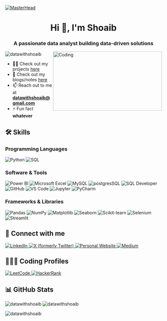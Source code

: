 [![MasterHead](https://user-images.githubusercontent.com/74038190/225813708-98b745f2-7d22-48cf-9150-083f1b00d6c9.gif)](https://datawithshoaib.in)

<h1 align="center">Hi 👋, I'm Shoaib</h1>
<h3 align="center">A passionate data analyst building data-driven solutions</h3>

<img align="right" alt="Coding" width="350" height="190" src="https://camo.githubusercontent.com/2366b34bb903c09617990fb5fff4622f3e941349e846ddb7e73df872a9d21233/68747470733a2f2f63646e2e6472696262626c652e636f6d2f75736572732f3733303730332f73637265656e73686f74732f363538313234332f6176656e746f2e676966">

<p align="left"> 
  <img src="https://komarev.com/ghpvc/?username=datawithshoaib&label=Profile%20views&color=0e75b6&style=flat" alt="datawithshoaib" />
</p>

- 👨‍💻 Check out my projects [here](https://datawithshoaib.github.io/projects/)
- 📝 Check out my blogs/notes [here](https://datawithshoaib.github.io/)
- 📫 Reach out to me at **datawithshoaib@gmail.com**
- ⚡ Fun fact **whatever**

## 🛠️ Skills

### Programming Languages
![Python](https://img.shields.io/badge/Python-3776AB?style=flat&logo=python&logoColor=white)
![SQL](https://img.shields.io/badge/SQL-4479A1?style=flat&logo=postgresql&logoColor=white)

### Software & Tools
![Power BI](https://img.shields.io/badge/Power_BI-F2C811?style=flat&logo=powerbi&logoColor=black)
![Microsoft Excel](https://img.shields.io/badge/Microsoft_Excel-217346?style=flat&logo=microsoft-excel&logoColor=white)
![MySQL](https://img.shields.io/badge/MySQL-4479A1?style=flat&logo=mysql&logoColor=white)
![postgresSQL](https://img.shields.io/badge/postgresSQL-4479A1?style=flat&logo=postgresql&logoColor=white)
![SQL Developer](https://img.shields.io/badge/SQL_Developer-F80000?style=flat&logo=oracle&logoColor=white)
![GitHub](https://img.shields.io/badge/GitHub-181717?style=flat&logo=github&logoColor=white)
![VS Code](https://img.shields.io/badge/VS_Code-007ACC?style=flat&logo=vs-code&logoColor=white)
![Jupyter](https://img.shields.io/badge/Jupyter_Notebook-F37626?style=flat&logo=jupyter&logoColor=white)
![PyCharm](https://img.shields.io/badge/PyCharm-000000?style=flat&logo=pycharm&logoColor=white)

### Frameworks & Libraries
![Pandas](https://img.shields.io/badge/Pandas-150458?style=flat&logo=pandas&logoColor=white)
![NumPy](https://img.shields.io/badge/NumPy-013243?style=flat&logo=numpy&logoColor=white)
![Matplotlib](https://img.shields.io/badge/Matplotlib-11557c?style=flat)
![Seaborn](https://img.shields.io/badge/Seaborn-3776AB?style=flat)
![Scikit-learn](https://img.shields.io/badge/Scikit_learn-F7931E?style=flat&logo=scikit-learn&logoColor=white)
![Selenium](https://img.shields.io/badge/Selenium-43B02A?style=flat&logo=selenium&logoColor=white)
![Streamlit](https://img.shields.io/badge/Streamlit-FF4B4B?style=flat&logo=streamlit&logoColor=white)

## 🤝 Connect with me

<p align="left">
  <a href="https://linkedin.com/in/datawithshoaib" target="_blank">
    <img src="https://img.shields.io/badge/LinkedIn-0077B5?style=for-the-badge&logo=linkedin&logoColor=white" alt="LinkedIn" />
  </a>
  <a href="https://x.com/datawithshoaib" target="_blank">
    <img src="https://img.shields.io/badge/Twitter-000000?style=for-the-badge&logo=x&logoColor=white" alt="X (formerly Twitter)" />
  </a>
<!--   <a href="https://fb.com/datawithshoaib" target="_blank">
    <img src="https://img.shields.io/badge/Facebook-1877F2?style=for-the-badge&logo=facebook&logoColor=white" alt="Facebook" />
  </a>
  <a href="https://instagram.com/datawithshoaib" target="_blank">
    <img src="https://img.shields.io/badge/Instagram-E4405F?style=for-the-badge&logo=instagram&logoColor=white" alt="Instagram" />
  </a>
  <a href="https://www.youtube.com/@datawithshoaib" target="_blank">
    <img src="https://img.shields.io/badge/YouTube-FF0000?style=for-the-badge&logo=youtube&logoColor=white" alt="YouTube" />
  </a> -->
  <a href="https://datawithshoaib.in/" target="_blank">
    <img src="https://img.shields.io/badge/Website-000000?style=for-the-badge&logo=link&logoColor=white" alt="Personal Website" />
  </a>
  <a href="https://medium.com/@datawithshoaib" target="_blank">
    <img src="https://img.shields.io/badge/Medium-12100E?style=for-the-badge&logo=medium&logoColor=white" alt="Medium" />
  </a>
</p>

## 🧑🏻‍💻 Coding Profiles

<p align="left">
    <a href="https://www.leetcode.com/shoaibcodes" target="_blank">
        <img src="https://img.shields.io/badge/LeetCode-FFA116?style=for-the-badge&logo=leetcode&logoColor=black" alt="LeetCode" />
    </a>
    <a href="https://www.hackerrank.com/profile/shoaibcodes" target="_blank">
        <img src="https://img.shields.io/badge/HackerRank-00EA64?style=for-the-badge&logo=hackerrank&logoColor=black" alt="HackerRank" />
    </a>
    <!-- <a href="https://www.codechef.com/users/shoaibcodes" target="_blank">
        <img src="https://img.shields.io/badge/CodeChef-5B4638?style=for-the-badge&logo=codechef&logoColor=white" alt="CodeChef" />
    </a>
    <a href="https://codeforces.com/profile/shoaib57" target="_blank">
        <img src="https://img.shields.io/badge/Codeforces-1F8ACB?style=for-the-badge&logo=codeforces&logoColor=white" alt="Codeforces" />
    </a>
    <a href="https://www.kaggle.com/shaikshoaib7" target="_blank">
        <img src="https://img.shields.io/badge/Kaggle-20BEFF?style=for-the-badge&logo=kaggle&logoColor=white" alt="Kaggle" />
    </a> -->
</p>

## 📊 GitHub Stats

<p>
  <img align="left" src="https://github-readme-stats.vercel.app/api/top-langs?username=datawithshoaib&show_icons=true&locale=en&layout=compact" alt="datawithshoaib" />
</p>

<p>
  <img align="center" src="https://github-readme-stats.vercel.app/api?username=datawithshoaib&show_icons=true&locale=en" alt="datawithshoaib" />
</p>

<p>
  <img align="center" src="https://github-readme-streak-stats.herokuapp.com/?user=datawithshoaib&" alt="datawithshoaib" />
</p>
